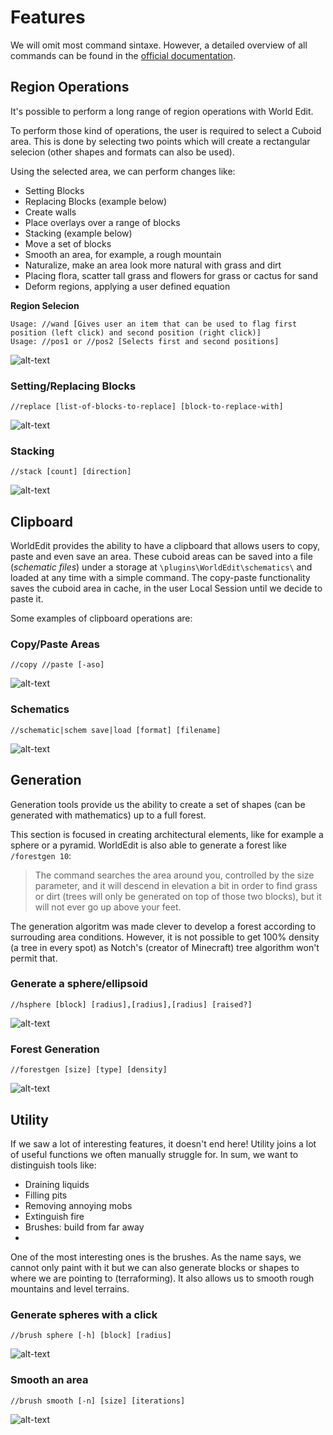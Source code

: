 # Features

We will omit most command sintaxe. However, a detailed overview of all commands can be found in the [official documentation](http://wiki.sk89q.com/wiki/WorldEdit).

## Region Operations

It's possible to perform a long range of region operations with World Edit.

To perform those kind of operations, the user is required to select a Cuboid area. This is done by selecting two points which will create a rectangular selecion (other shapes and formats can also be used).

Using the selected area, we can perform changes like:

* Setting Blocks
* Replacing Blocks (example below)
* Create walls
* Place overlays over a range of blocks
* Stacking (example below)
* Move a set of blocks
* Smooth an area, for example, a rough mountain
* Naturalize, make an area look more natural with grass and dirt
* Placing flora, scatter tall grass and flowers for grass or cactus for sand
* Deform regions, applying a user defined equation

**Region Selecion**
```
Usage: //wand [Gives user an item that can be used to flag first position (left click) and second position (right click)]
Usage: //pos1 or //pos2 [Selects first and second positions]
```

![alt-text](https://raw.githubusercontent.com/joaolrpaulo/WorldEdit/introduction/documentation/img/ingame/cuboid.png)

### Setting/Replacing Blocks
`//replace [list-of-blocks-to-replace] [block-to-replace-with]`

![alt-text](https://raw.githubusercontent.com/joaolrpaulo/WorldEdit/introduction/documentation/img/ingame/replaceblocks.png)

### Stacking
`//stack [count] [direction]`

![alt-text](https://raw.githubusercontent.com/joaolrpaulo/WorldEdit/introduction/documentation/img/ingame/stacking.jpg)

## Clipboard

WorldEdit provides the ability to have a clipboard that allows users to copy, paste and even save an area. These cuboid areas can be saved into a file (*schematic files*) under a storage at `\plugins\WorldEdit\schematics\` and loaded at any time with a simple command. The copy-paste functionality saves the cuboid area in cache, in the user Local Session until we decide to paste it.

Some examples of clipboard operations are:

### Copy/Paste Areas
`//copy //paste [-aso]`

![alt-text](https://raw.githubusercontent.com/joaolrpaulo/WorldEdit/introduction/documentation/img/ingame/copypaste.png)

### Schematics
`//schematic|schem save|load [format] [filename]`

![alt-text](https://raw.githubusercontent.com/joaolrpaulo/WorldEdit/introduction/documentation/img/ingame/schematic.png)

## Generation

Generation tools provide us the ability to create a set of shapes (can be generated with mathematics) up to a full forest.

This section is focused in creating architectural elements, like for example a sphere or a pyramid. WorldEdit is also able to generate a forest like `/forestgen 10`:

> The command searches the area around you, controlled by the size parameter, and it will descend in elevation a bit in order to find grass or dirt (trees will only be generated on top of those two blocks), but it will not ever go up above your feet.

The generation algoritm was made clever to develop a forest according to surrouding area conditions. However, it is not possible to get 100% density (a tree in every spot) as Notch's (creator of Minecraft) tree algorithm won't permit that.

### Generate a sphere/ellipsoid
`//hsphere [block] [radius],[radius],[radius] [raised?]`

![alt-text](https://raw.githubusercontent.com/joaolrpaulo/WorldEdit/introduction/documentation/img/ingame/hsphere.png)

### Forest Generation
`//forestgen [size] [type] [density]`

![alt-text](https://raw.githubusercontent.com/joaolrpaulo/WorldEdit/introduction/documentation/img/ingame/forestgen.png)

## Utility

If we saw a lot of interesting features, it doesn't end here! Utility joins a lot of useful functions we often manually struggle for. In sum, we want to distinguish tools like:

* Draining liquids
* Filling pits
* Removing annoying mobs
* Extinguish fire
* Brushes: build from far away
* 
One of the most interesting ones is the brushes. As the name says, we cannot only paint with it but we can also generate blocks or shapes to where we are pointing to (terraforming). It also allows us to smooth rough mountains and level terrains.

### Generate spheres with a click
`//brush sphere [-h] [block] [radius]`

![alt-text](https://raw.githubusercontent.com/joaolrpaulo/WorldEdit/introduction/documentation/img/ingame/brushsphere.png)

### Smooth an area
`//brush smooth [-n] [size] [iterations]`

![alt-text](https://raw.githubusercontent.com/joaolrpaulo/WorldEdit/introduction/documentation/img/ingame/brushsmooth.png)
